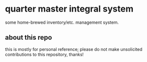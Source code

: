 # quarter master integral system

some home-brewed inventory/etc. management system.

## about this repo

this is mostly for personal reference; please do not make unsolicited
contributions to this repository, thanks!
